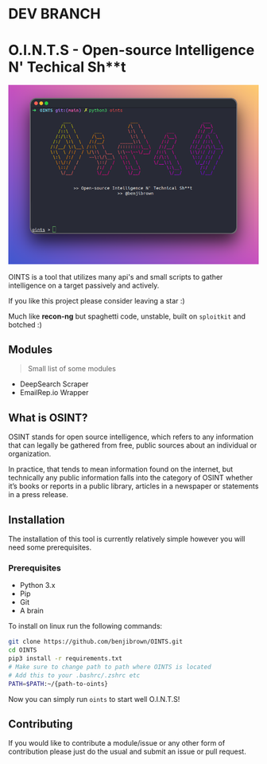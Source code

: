 
# DEV BRANCH
# O.I.N.T.S - Open-source Intelligence N' Techical Sh**t

![ConsoleScreenshot](https://raw.githubusercontent.com/benjibrown/OINTS/main/resources/console.png)
 
 OINTS is a tool that utilizes many api's and small scripts to gather intelligence on a target passively and actively.
 
 If you like this project please consider leaving a star :)
 
 Much like **recon-ng** but spaghetti code, unstable, built on `sploitkit` and botched :)
## Modules
> Small list of some modules
- DeepSearch Scraper
- EmailRep.io Wrapper
## What is OSINT?

OSINT stands for open source intelligence, which refers to any information that can legally be gathered from free, public sources about an individual or organization. 

In practice, that tends to mean information found on the internet, but technically any public information falls into the category of OSINT whether it’s books or reports in a public library, articles in a newspaper or statements in a press release.

## Installation

The installation of this tool is currently relatively simple however you will need some prerequisites.

### Prerequisites

- Python 3.x
- Pip
- Git
- A brain

To install on linux run the following commands:
```bash
git clone https://github.com/benjibrown/OINTS.git
cd OINTS
pip3 install -r requirements.txt
# Make sure to change path to path where OINTS is located
# Add this to your .bashrc/.zshrc etc
PATH=$PATH:~/{path-to-oints}
```
Now you can simply run `oints` to start well O.I.N.T.S!

## Contributing

If you would like to contribute a module/issue or any other form of contribution please just do the usual and submit an issue or pull request.
